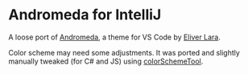 # Andromeda for IntelliJ

A loose port of [Andromeda](https://marketplace.visualstudio.com/items?itemName=EliverLara.andromeda), a theme for VS
Code by [Eliver Lara](https://github.com/EliverLara).

Color scheme may need some adjustments. It was ported and slightly manually tweaked (for C# and JS)
using [colorSchemeTool](https://github.com/JetBrains/colorSchemeTool).
